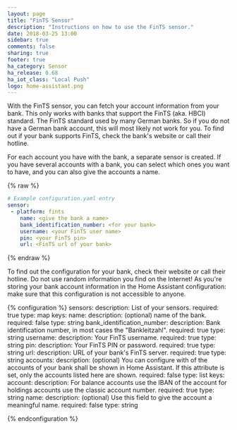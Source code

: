 ```yaml
---
layout: page
title: "FinTS Sensor"
description: "Instructions on how to use the FinTS sensor."
date: 2018-03-25 13:00
sidebar: true
comments: false
sharing: true
footer: true
ha_category: Sensor
ha_release: 0.68
ha_iot_class: "Local Push"
logo: home-assistant.png
---
```


With the FinTS sensor, you can fetch your account information from your bank. This only works with banks that support the FinTS (aka. HBCI) standard. The FinTS standard used by many German banks. So if you do not have a German bank account, this will most likely not work for you. To find out if your bank supports FinTS, check the bank's website or call their hotline.

For each account you have with the bank, a separate sensor is created. If you have several accounts with a bank, you can select which ones you want to have, and you can also give the accounts a name.

{% raw %}
```yaml
# Example configuration.yaml entry
sensor:
 - platform: fints
    name: <give the bank a name> 
    bank_identification_number: <for your bank>
    username: <your FinTS user name>
    pin: <your FinTS pin>
    url: <FinTS url of your bank>
```
{% endraw %}

To find out the configuration for your bank, check their website or call their hotline. Do not use random information you find on the Internet! As you're storing your bank account information in the Home Assistant configuration: make sure that this configuration is not accessible to anyone.

{% configuration %}
  sensors:
    description: List of your sensors.
    required: true
    type: map
    keys:
      name:
        description: (optional) name of the bank.
        required: false
        type: string
      bank_identification_number: 
        description: Bank identification number, in most cases the "Bankleitzahl".
        required: true
        type: string
      username: 
        description: Your FinTS username.
        required: true
        type: string
      pin:
        description: Your FinTS PIN or password.
        required: true
        type: string
      url: 
        description: URL of your bank's FinTS server.
        required: true
        type: string
      accounts:
        description: (optional) You can configure with of the accounts of your bank shall be shown in Home Assistant. If this attribute is set, only the accounts listed here are shown. 
        required: false
        type: list
        keys: 
          account:
            description: For balance accounts use the IBAN of the account for holdings accounts use the classic account number.
            required: true
            type: string
          name:
            description: (optional) Use this field to give the account a meaningful name.
            required: false
            type: string           

{% endconfiguration %}
